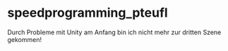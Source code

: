 # speedprogramming_pteufl
Durch Probleme mit Unity am Anfang bin ich nicht mehr zur dritten Szene gekommen!
